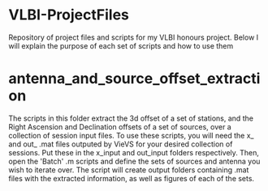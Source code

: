 # VLBI-ProjectFiles
Repository of project files and scripts for my VLBI honours project. Below I will explain the purpose of each set of scripts and how to use them

# antenna_and_source_offset_extraction
The scripts in this folder extract the 3d offset of a set of stations, and the Right Ascension and Declination offsets of a set of sources, over a collection of session input files. To use these scripts, you will need the x_ and out_ .mat files outputed by VieVS for your desired collection of sessions. Put these in the x_input and out_input folders respectively.
Then, open the 'Batch' .m scripts and define the sets of sources and antenna you wish to iterate over.
The script will create output folders containing .mat files with the extracted information, as well as figures of each of the sets.
